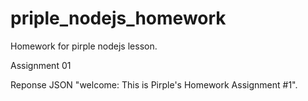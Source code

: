 # priple_nodejs_homework

Homework for pirple nodejs lesson.

Assignment 01

Reponse JSON "welcome: This is Pirple\'s Homework Assignment #1".
